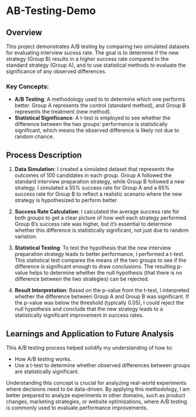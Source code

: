 # AB-Testing-Demo

## Overview
This project demonstrates A/B testing by comparing two simulated datasets for evaluating interview sucess rate. The goal is to determine if the new strategy (Group B) results in a higher success rate compared to the standard strategy (Group A), and to use statistical methods to evaluate the significance of any observed differences.

### Key Concepts:
- **A/B Testing**: A methodology used to to determine which one performs better. Group A represents the control (standard method), and Group B represents the treatment (new method).
- **Statistical Significance**: A t-test is employed to see whether the difference between the two groups’ performance is statistically significant, which means the observed difference is likely not due to random chance.

## Process Description
1. **Data Simulation**:
   I created a simulated dataset that represents the outcomes of 100 candidates in each group. Group A followed the standard interview preparation strategy, while Group B followed a new strategy. I simulated a 55% success rate for Group A and a 65% success rate for Group B to reflect a realistic scenario where the new strategy is hypothesized to perform better.

2. **Success Rate Calculation**:
   I calculated the average success rate for both groups to get a clear picture of how well each strategy performed. Group B’s success rate was higher, but it’s essential to determine whether this difference is statistically significant, not just due to random variation.

3. **Statistical Testing**:
   To test the hypothesis that the new interview preparation strategy leads to better performance, I performed a t-test. This statistical test compares the means of the two groups to see if the difference is significant enough to draw conclusions. The resulting p-value helps to determine whether the null hypothesis (that there is no difference between the two strategies) can be rejected.

4. **Result Interpretation**:
   Based on the p-value from the t-test, I interpreted whether the difference between Group A and Group B was significant. If the p-value was below the threshold (typically 0.05), I could reject the null hypothesis and conclude that the new strategy leads to a statistically significant improvement in success rates.

## Learnings and Application to Future Analysis
This A/B testing process helped solidify my understanding of how to:
- How A/B testing works.
- Use a t-test to determine whether observed differences between groups are statistically significant.

Understanding this concept is crucial for analyzing real-world experiments where decisions need to be data-driven. By applying this methodology, I am better prepared to analyze experiments in other domains, such as product changes, marketing strategies, or website optimizations, where A/B testing is commonly used to evaluate performance improvements.
